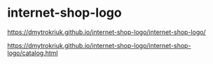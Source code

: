# internet-shop-logo

https://dmytrokriuk.github.io/internet-shop-logo/internet-shop-logo/

https://dmytrokriuk.github.io/internet-shop-logo/internet-shop-logo/catalog.html
